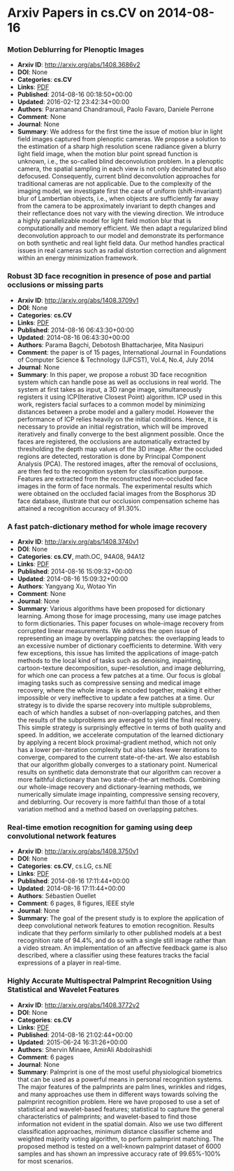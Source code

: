 # Arxiv Papers in cs.CV on 2014-08-16
### Motion Deblurring for Plenoptic Images
- **Arxiv ID**: http://arxiv.org/abs/1408.3686v2
- **DOI**: None
- **Categories**: **cs.CV**
- **Links**: [PDF](http://arxiv.org/pdf/1408.3686v2)
- **Published**: 2014-08-16 00:18:50+00:00
- **Updated**: 2016-02-12 23:42:34+00:00
- **Authors**: Paramanand Chandramouli, Paolo Favaro, Daniele Perrone
- **Comment**: None
- **Journal**: None
- **Summary**: We address for the first time the issue of motion blur in light field images captured from plenoptic cameras. We propose a solution to the estimation of a sharp high resolution scene radiance given a blurry light field image, when the motion blur point spread function is unknown, i.e., the so-called blind deconvolution problem. In a plenoptic camera, the spatial sampling in each view is not only decimated but also defocused. Consequently, current blind deconvolution approaches for traditional cameras are not applicable. Due to the complexity of the imaging model, we investigate first the case of uniform (shift-invariant) blur of Lambertian objects, i.e., when objects are sufficiently far away from the camera to be approximately invariant to depth changes and their reflectance does not vary with the viewing direction. We introduce a highly parallelizable model for light field motion blur that is computationally and memory efficient. We then adapt a regularized blind deconvolution approach to our model and demonstrate its performance on both synthetic and real light field data. Our method handles practical issues in real cameras such as radial distortion correction and alignment within an energy minimization framework.



### Robust 3D face recognition in presence of pose and partial occlusions or missing parts
- **Arxiv ID**: http://arxiv.org/abs/1408.3709v1
- **DOI**: None
- **Categories**: **cs.CV**
- **Links**: [PDF](http://arxiv.org/pdf/1408.3709v1)
- **Published**: 2014-08-16 06:43:30+00:00
- **Updated**: 2014-08-16 06:43:30+00:00
- **Authors**: Parama Bagchi, Debotosh Bhattacharjee, Mita Nasipuri
- **Comment**: the paper is of 15 pages, International Journal in Foundations of
  Computer Science & Technology (IJFCST), Vol.4, No.4, July 2014
- **Journal**: None
- **Summary**: In this paper, we propose a robust 3D face recognition system which can handle pose as well as occlusions in real world. The system at first takes as input, a 3D range image, simultaneously registers it using ICP(Iterative Closest Point) algorithm. ICP used in this work, registers facial surfaces to a common model by minimizing distances between a probe model and a gallery model. However the performance of ICP relies heavily on the initial conditions. Hence, it is necessary to provide an initial registration, which will be improved iteratively and finally converge to the best alignment possible. Once the faces are registered, the occlusions are automatically extracted by thresholding the depth map values of the 3D image. After the occluded regions are detected, restoration is done by Principal Component Analysis (PCA). The restored images, after the removal of occlusions, are then fed to the recognition system for classification purpose. Features are extracted from the reconstructed non-occluded face images in the form of face normals. The experimental results which were obtained on the occluded facial images from the Bosphorus 3D face database, illustrate that our occlusion compensation scheme has attained a recognition accuracy of 91.30%.



### A fast patch-dictionary method for whole image recovery
- **Arxiv ID**: http://arxiv.org/abs/1408.3740v1
- **DOI**: None
- **Categories**: **cs.CV**, math.OC, 94A08, 94A12
- **Links**: [PDF](http://arxiv.org/pdf/1408.3740v1)
- **Published**: 2014-08-16 15:09:32+00:00
- **Updated**: 2014-08-16 15:09:32+00:00
- **Authors**: Yangyang Xu, Wotao Yin
- **Comment**: None
- **Journal**: None
- **Summary**: Various algorithms have been proposed for dictionary learning. Among those for image processing, many use image patches to form dictionaries. This paper focuses on whole-image recovery from corrupted linear measurements. We address the open issue of representing an image by overlapping patches: the overlapping leads to an excessive number of dictionary coefficients to determine. With very few exceptions, this issue has limited the applications of image-patch methods to the local kind of tasks such as denoising, inpainting, cartoon-texture decomposition, super-resolution, and image deblurring, for which one can process a few patches at a time. Our focus is global imaging tasks such as compressive sensing and medical image recovery, where the whole image is encoded together, making it either impossible or very ineffective to update a few patches at a time.   Our strategy is to divide the sparse recovery into multiple subproblems, each of which handles a subset of non-overlapping patches, and then the results of the subproblems are averaged to yield the final recovery. This simple strategy is surprisingly effective in terms of both quality and speed. In addition, we accelerate computation of the learned dictionary by applying a recent block proximal-gradient method, which not only has a lower per-iteration complexity but also takes fewer iterations to converge, compared to the current state-of-the-art. We also establish that our algorithm globally converges to a stationary point. Numerical results on synthetic data demonstrate that our algorithm can recover a more faithful dictionary than two state-of-the-art methods.   Combining our whole-image recovery and dictionary-learning methods, we numerically simulate image inpainting, compressive sensing recovery, and deblurring. Our recovery is more faithful than those of a total variation method and a method based on overlapping patches.



### Real-time emotion recognition for gaming using deep convolutional network features
- **Arxiv ID**: http://arxiv.org/abs/1408.3750v1
- **DOI**: None
- **Categories**: **cs.CV**, cs.LG, cs.NE
- **Links**: [PDF](http://arxiv.org/pdf/1408.3750v1)
- **Published**: 2014-08-16 17:11:44+00:00
- **Updated**: 2014-08-16 17:11:44+00:00
- **Authors**: Sébastien Ouellet
- **Comment**: 6 pages, 8 figures, IEEE style
- **Journal**: None
- **Summary**: The goal of the present study is to explore the application of deep convolutional network features to emotion recognition. Results indicate that they perform similarly to other published models at a best recognition rate of 94.4%, and do so with a single still image rather than a video stream. An implementation of an affective feedback game is also described, where a classifier using these features tracks the facial expressions of a player in real-time.



### Highly Accurate Multispectral Palmprint Recognition Using Statistical and Wavelet Features
- **Arxiv ID**: http://arxiv.org/abs/1408.3772v2
- **DOI**: None
- **Categories**: **cs.CV**
- **Links**: [PDF](http://arxiv.org/pdf/1408.3772v2)
- **Published**: 2014-08-16 21:02:44+00:00
- **Updated**: 2015-06-24 16:31:26+00:00
- **Authors**: Shervin Minaee, AmirAli Abdolrashidi
- **Comment**: 6 pages
- **Journal**: None
- **Summary**: Palmprint is one of the most useful physiological biometrics that can be used as a powerful means in personal recognition systems. The major features of the palmprints are palm lines, wrinkles and ridges, and many approaches use them in different ways towards solving the palmprint recognition problem. Here we have proposed to use a set of statistical and wavelet-based features; statistical to capture the general characteristics of palmprints; and wavelet-based to find those information not evident in the spatial domain. Also we use two different classification approaches, minimum distance classifier scheme and weighted majority voting algorithm, to perform palmprint matching. The proposed method is tested on a well-known palmprint dataset of 6000 samples and has shown an impressive accuracy rate of 99.65\%-100\% for most scenarios.



